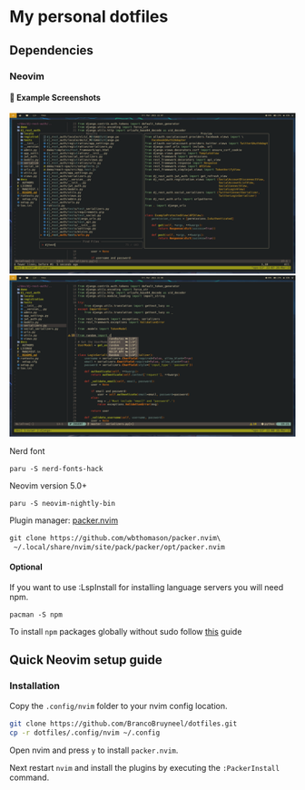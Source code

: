 # My personal dotfiles

## Dependencies

### Neovim

#### :camera_flash: Example Screenshots

![telescope](./Pictures/screenshots/test4.png)
![lsp](./Pictures/screenshots/test5.png)

Nerd font

```
paru -S nerd-fonts-hack
```

Neovim version 5.0+

```
paru -S neovim-nightly-bin
```

Plugin manager: [packer.nvim](https://github.com/wbthomason/packer.nvim)

```
git clone https://github.com/wbthomason/packer.nvim\
 ~/.local/share/nvim/site/pack/packer/opt/packer.nvim
```

#### Optional

If you want to use :LspInstall for installing language servers you will need npm.

```
pacman -S npm
```

To install `npm` packages globally without sudo follow [this](https://github.com/sindresorhus/guides/blob/main/npm-global-without-sudo.md) guide

## Quick Neovim setup guide

### Installation

Copy the `.config/nvim` folder to your nvim config location.

```sh
git clone https://github.com/BrancoBruyneel/dotfiles.git
cp -r dotfiles/.config/nvim ~/.config
```

Open nvim and press `y` to install `packer.nvim`.

Next restart `nvim` and install the plugins by executing the `:PackerInstall` command.
